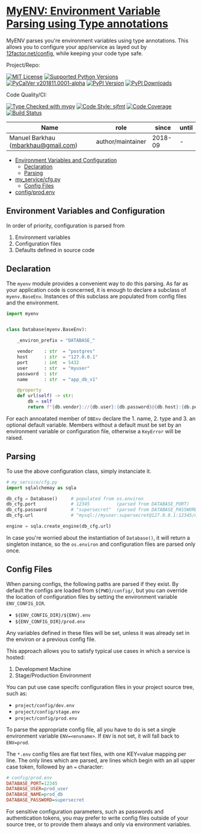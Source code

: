 # [MyENV: Environment Variable Parsing using Type annotations][repo_ref]

MyENV parses you're environment variables using type annotations.
This allows you to configure your app/service as layed out by
[12factor.net/config](https://12factor.net/config), while keeping
your code type safe.

Project/Repo:

[![MIT License][license_img]][license_ref]
[![Supported Python Versions][pyversions_img]][pyversions_ref]
[![PyCalVer v201811.0001-alpha][version_img]][version_ref]
[![PyPI Version][pypi_img]][pypi_ref]
[![PyPI Downloads][downloads_img]][downloads_ref]

Code Quality/CI:

[![Type Checked with mypy][mypy_img]][mypy_ref]
[![Code Style: sjfmt][style_img]][style_ref]
[![Code Coverage][codecov_img]][codecov_ref]
[![Build Status][build_img]][build_ref]


|                 Name                |    role           |  since  | until |
|-------------------------------------|-------------------|---------|-------|
| Manuel Barkhau (mbarkhau@gmail.com) | author/maintainer | 2018-09 | -     |


<!--
  To update the TOC:
  $ pip install md-toc
  $ md_toc -i gitlab README.md
-->


[](TOC)

- [Environment Variables and Configuration](#environment-variables-and-configuration)
  - [Declaration](#declaration)
  - [Parsing](#parsing)
- [my_service/cfg.py](#my_service-cfg-py)
  - [Config Files](#config-files)
- [config/prod.env](#config-prod-env)

[](TOC)

## Environment Variables and Configuration

In order of priority, configuration is parsed from

 1. Environment variables
 2. Configuration files
 3. Defaults defined in source code


## Declaration

The `myenv` module provides a convenient way to do this parsing.
As far as your application code is concerned, it is enough to
declare a subclass of `myenv.BaseEnv`. Instances of this
subclass are populated from config files and the environment.

```python
import myenv


class Database(myenv.BaseEnv):

    _environ_prefix = "DATABASE_"

    vendor    : str  = "postgres"
    host      : str  = "127.0.0.1"
    port      : int  = 5432
    user      : str  = "myuser"
    password  : str
    name      : str  = "app_db_v1"

    @property
    def url(self) -> str:
        db = self
        return f"{db.vendor}://{db.user}:{db.password}@{db.host}:{db.port}/{db.name}"
```

For each annoatated member of `DBEnv` declare the 1. name, 2. type and
3. an optional default  variable. Members without a
default must be set by an environment variable or configuration
file, otherwise a `KeyError` will be raised.


## Parsing

To use the above configuration class, simply instanciate it.

```python
# my_service/cfg.py
import sqlalchemay as sqla

db_cfg = Database()     # populated from os.environ
db_cfg.port             # 12345          (parsed from DATABASE_PORT)
db_cfg.password         # "supersecret"  (parsed from DATABASE_PASSWORD)
db_cfg.url              # "mysql://myuser:supersecret@127.0.0.1:12345/mydb"

engine = sqla.create_engine(db_cfg.url)
```

In case you're worried about the instantiation of `Database()`,
it will return a singleton instance, so the `os.environ` and
configuration files are parsed only once.


## Config Files

When parsing configs, the following paths are parsed if they
exist. By default the configs are loaded from `${PWD}/config/`,
but you can override the location of configuration files by
setting the environment variable `ENV_CONFIG_DIR`.

 - `${ENV_CONFIG_DIR}/${ENV}.env`
 - `${ENV_CONFIG_DIR}/prod.env`

Any variables defined in these files will be set, unless it was
already set in the environ or a previous config file.

This approach allows you to satisfy typical use cases in which a
service is hosted:

 1. Development Machine
 2. Stage/Production Environment

You can put use case specifc configuration files in your project
source tree, such as:

 - `project/config/dev.env`
 - `project/config/stage.env`
 - `project/config/prod.env`

To parse the appropriate config file, all you have to do is set a
single environment variable `ENV=<envname>`. If `ENV` is not set,
it will fall back to `ENV=prod`.

The `*.env` config files are flat text files, with one KEY=value
mapping per line. The only lines which are parsed, are lines which
begin with an all upper case token, followed by an `=` character:

```ini
# config/prod.env
DATABASE_PORT=12345
DATABASE_USER=prod_user
DATABASE_NAME=prod_db
DATABASE_PASSWORD=supersecret
```

For sensitive configuration parameters, such as passwords and
authentication tokens, you may prefer to write config files
outside of your source tree, or to provide them always and only
via environment variables.



[repo_ref]: https://gitlab.com/mbarkhau/myenv

[build_img]: https://gitlab.com/mbarkhau/myenv/badges/master/pipeline.svg
[build_ref]: https://gitlab.com/mbarkhau/myenv/pipelines

[codecov_img]: https://gitlab.com/mbarkhau/myenv/badges/master/coverage.svg
[codecov_ref]: https://mbarkhau.gitlab.io/myenv/cov

[license_img]: https://img.shields.io/badge/License-MIT-blue.svg
[license_ref]: https://gitlab.com/mbarkhau/myenv/blob/master/LICENSE

[mypy_img]: https://img.shields.io/badge/mypy-checked-green.svg
[mypy_ref]: http://mypy-lang.org/

[style_img]: https://img.shields.io/badge/code%20style-%20sjfmt-f71.svg
[style_ref]: https://gitlab.com/mbarkhau/straitjacket/

[pypi_img]: https://img.shields.io/badge/PyPI-wheels-green.svg
[pypi_ref]: https://pypi.org/project/myenv/#files

[downloads_img]: https://pepy.tech/badge/myenv
[downloads_ref]: https://pepy.tech/project/myenv

[version_img]: https://img.shields.io/badge/PyCalVer-v201811.0001--alpha-blue.svg
[version_ref]: https://pypi.org/project/pycalver/

[pyversions_img]: https://img.shields.io/pypi/pyversions/myenv.svg
[pyversions_ref]: https://pypi.python.org/pypi/myenv

